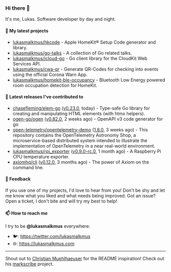 ### Hi there 👋

It's me, Lukas. Software developer by day and night.

#### 🌱 My latest projects

- [lukasmalkmus/hkcode](https://github.com/lukasmalkmus/hkcode) - Apple HomeKit® Setup Code generator and library.
- [lukasmalkmus/go-talks](https://github.com/lukasmalkmus/go-talks) - A collection of Go related talks.
- [lukasmalkmus/icloud-go](https://github.com/lukasmalkmus/icloud-go) - Go client library for the CloudKit Web Services API.
- [lukasmalkmus/cwa-qr](https://github.com/lukasmalkmus/cwa-qr) - Generate QR-Codes for checking into events using the official Corona Warn App.
- [lukasmalkmus/homekit-ble-occupancy](https://github.com/lukasmalkmus/homekit-ble-occupancy) - Bluetooth Low Energy powered room occupation detection for HomeKit.

#### 🔭 Latest releases I've contributed to

- [chasefleming/elem-go](https://github.com/chasefleming/elem-go) ([v0.23.0](https://github.com/chasefleming/elem-go/releases/tag/v0.23.0), today) - Type-safe Go library for creating and manipulating HTML elements (with htmx helpers).
- [ogen-go/ogen](https://github.com/ogen-go/ogen) ([v0.82.0](https://github.com/ogen-go/ogen/releases/tag/v0.82.0), 2 weeks ago) - OpenAPI v3 code generator for go
- [open-telemetry/opentelemetry-demo](https://github.com/open-telemetry/opentelemetry-demo) ([1.8.0](https://github.com/open-telemetry/opentelemetry-demo/releases/tag/1.8.0), 3 weeks ago) - This repository contains the OpenTelemetry Astronomy Shop, a microservice-based distributed system intended to illustrate the implementation of OpenTelemetry in a near real-world environment.
- [lukasmalkmus/rpi_exporter](https://github.com/lukasmalkmus/rpi_exporter) ([v0.9.0-rc.0](https://github.com/lukasmalkmus/rpi_exporter/releases/tag/v0.9.0-rc.0), 1 month ago) - A Raspberry Pi CPU temperature exporter.
- [axiomhq/cli](https://github.com/axiomhq/cli) ([v0.12.0](https://github.com/axiomhq/cli/releases/tag/v0.12.0), 3 months ago) - The power of Axiom on the command line.

#### 💬 Feedback

If you use one of my projects, I'd love to hear from you! Don't be shy and let
me know what you liked and what needs being improved. Got an issue? Open a
ticket, I don't bite and will try my best to help!

#### 📫 How to reach me

I try to be **@lukasmalkmus** everywhere:

- 🐦: https://twitter.com/lukasmalkmus
- 🌐: https://lukasmalkmus.com

---

Shout out to [Christian Muehlhaeuser](https://github.com/muesli) for the README
inspiration! Check out his [markscribe](https://github.com/muesli/markscribe)
project.
